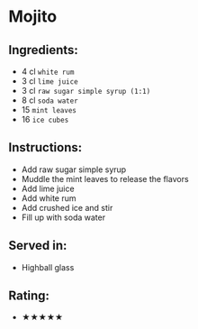 # Mojito

## Ingredients:
- 4 cl `white rum`
- 3 cl `lime juice`
- 3 cl `raw sugar simple syrup (1:1)`
- 8 cl `soda water`
- 15 `mint leaves`
- 16 `ice cubes`

## Instructions:
- Add raw sugar simple syrup
- Muddle the mint leaves to release the flavors
- Add lime juice
- Add white rum
- Add crushed ice and stir
- Fill up with soda water


## Served in:
- Highball glass

## Rating:
- ★★★★★
